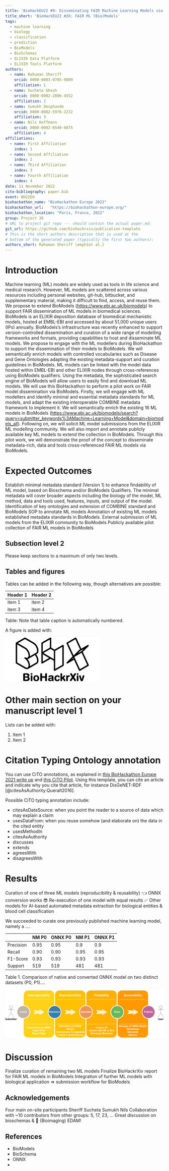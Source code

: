 ```yaml
---
title: 'BioHackEU22 #9: Disseminating FAIR Machine Learning Models via BioModels'
title_short: 'BioHackEU22 #26: FAIR ML (Bio)Models'
tags:
  - machine learning
  - biology
  - classification
  - prediction
  - BioModels
  - BioSchemas
  - ELIXIR Data Platform
  - ELIXIR Tools Platform
authors:
  - name: Rahuman Sheriff
    orcid: 0000-0003-0705-9809
    affiliation: 1
  - name: Sucheta Ghosh
    orcid: 0000-0002-2896-4552
    affiliation: 2
  - name: Sumukh Desphande
    orcid: 0000-0002-5976-2232
    affiliation: 3   
  - name: Nils Hoffmann
    orcid: 0000-0002-6540-6875
    affiliation: 4
affiliations:
  - name: First Affiliation
    index: 1
  - name: Second Affiliation
    index: 2
  - name: Third Affiliation
    index: 3
  - name: Fourth Affiliation
    index: 4
date: 11 November 2022
cito-bibliography: paper.bib
event: BH22EU
biohackathon_name: "BioHackathon Europe 2022"
biohackathon_url:   "https://biohackathon-europe.org/"
biohackathon_location: "Paris, France, 2022"
group: Project 26
# URL to project git repo --- should contain the actual paper.md:
git_url: https://github.com/biohackrxiv/publication-template
# This is the short authors description that is used at the
# bottom of the generated paper (typically the first two authors):
authors_short: Rahuman Sheriff \emph{et al.}
---
```



# Introduction

Machine learning (ML) models are widely used as tools in life science and medical research. However, ML models are scattered across various resources including personal websites, git-hub, bitbucket, and supplementary material, making it difficult to find, access, and reuse them. We propose to extend BioModels (https://www.ebi.ac.uk/biomodels) to support FAIR dissemination of ML models in biomedical sciences. BioModels is an ELIXIR deposition database of biomedical mechanistic models, hosted at EMBL-EBI and accessed by about 51,000 unique users (IPs) annually. BioModels’s infrastructure was recently enhanced to support version-controlled dissemination and curation of a wide range of modelling frameworks and formats, providing capabilities to host and disseminate ML models. We propose to engage with the ML modellers during BioHackathon to support the dissemination of their models to BioModels. We will semantically enrich models with controlled vocabularies such as Disease and Gene Ontologies adapting the existing metadata-support and curation guidelines in BioModels. ML models can be linked with the model data hosted within EMBL-EBI and other ELIXIR nodes through cross-references using BioModels qualifiers. Using the metadata, the sophisticated search engine of BioModels will allow users to easily find and download ML models. We will use this BioHackathon to perform a pilot work on FAIR model dissemination via BioModels. Firstly, we will engage with ML modellers and identify minimal and essential metadata standards for ML models, and adapt the existing interoperable COMBINE metadata framework to implement it. We will semantically enrich the existing 16 ML models in BioModels (https://www.ebi.ac.uk/biomodels/search?query=submitter_keywords%3AMachine+Learning+Model&domain=biomodels_all). Following on, we will solicit ML model submissions from the ELIXIR ML modelling community. We will also import and annotate publicly available key ML models to extend the collection in BioModels. Through this pilot work, we will demonstrate the proof of the concept to disseminate metadata-rich, data and tools cross-referenced FAIR ML models via BioModels.

# Expected Outcomes

Establish minimal metadata standard (Version 1) to enhance findability of ML model, based on Bioschema and/or BioModels Qualifiers. The minimal metadata will cover broader aspects including the biology of the model, ML method, data and tools used, features, inputs, and output of the model. Identification of key ontologies and extension of COMBINE standard and BioModels SOP to annotate ML models Annotation of existing ML models established metadata standards in BioModels. External submission of ML models from the ELIXIR community to BioModels Publicly available pilot collection of FAIR ML models in BioModels

## Subsection level 2

Please keep sections to a maximum of only two levels.

## Tables and figures

Tables can be added in the following way, though alternatives are possible:

| Header 1 | Header 2 |
| -------- | -------- |
| item 1 | item 2 |
| item 3 | item 4 |

Table: Note that table caption is automatically numbered.

A figure is added with:

![Caption for BioHackrXiv logo figure](./biohackrxiv.png)

# Other main section on your manuscript level 1

Lists can be added with:

1. Item 1
2. Item 2

# Citation Typing Ontology annotation

You can use CiTO annotations, as explained in [this BioHackathon Europe 2021 write up](https://raw.githubusercontent.com/biohackrxiv/bhxiv-metadata/main/doc/elixir_biohackathon2021/paper.md) and [this CiTO Pilot](https://www.biomedcentral.com/collections/cito).
Using this template, you can cite an article and indicate why you cite that article, for instance DisGeNET-RDF [@citesAsAuthority:Queralt2016].

Possible CiTO typing annotation include:

* citesAsDataSource: when you point the reader to a source of data which may explain a claim
* usesDataFrom: when you reuse somehow (and elaborate on) the data in the cited entity
* usesMethodIn
* citesAsAuthority
* discusses
* extends
* agreesWith
* disagreesWith

# Results

Curation of one of three ML models (reproducibility & reusability) 👈
ONNX conversion works 😎
Re-execution of one model with equal results ✅
Other models for AI-based automated metadata extraction for biological entities & blood cell classification 

We succeeded to curate one previously published machine learning model, namely a ....

|      	      | NM P0 | ONNX P0 | NM P1 | ONNX P1 |
|-----------	|-------|---------|-------|---------|
| Precision 	| 0.95  | 0.95    | 0.9   | 0.9  	  |
| Recall    	| 0.90  | 0.90    | 0.95  | 0.95 	  |
| F1-Score  	| 0.93  | 0.93    | 0.93  | 0.93 	  |
| Support   	| 519   | 519     | 481   | 481  	  |

Table 1. Comparison of native and converted ONNX model on two distinct datasets (P0, P1)....

![Current draft of the submission and curation workflow](./Biomodels-ML.drawio.png)

# Discussion

Finalize curation of remaining two ML models
Finalize BioHackrXiv report for FAIR ML models in BioModels 
Integration of further ML models with biological application => submission workflow for BioModels

## Acknowledgements

Four main on-site participants
Sheriff
Sucheta
Sumukh
Nils
Collaboration with ~10 contributors from other groups: 5, 17, 23, … 
Great discussion on bioschemas & 🥳 
(Bioimaging) EDAM!

## References

- BioModels
- BioSchema
- ONNX
- 
